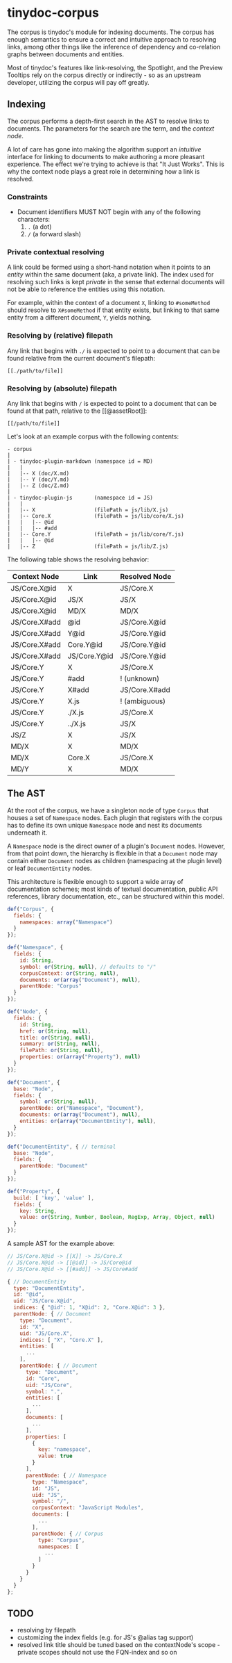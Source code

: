 # tinydoc-corpus

The corpus is tinydoc's module for indexing documents. The corpus has enough 
semantics to ensure a correct and intuitive approach to resolving links, among
other things like the inference of dependency and co-relation graphs between
documents and entities.

Most of tinydoc's features like link-resolving, the Spotlight, and the Preview 
Tooltips rely on the corpus directly or indirectly - so as an upstream 
developer, utilizing the corpus will pay off greatly.

## Indexing

The corpus performs a depth-first search in the AST to resolve links to 
documents. The parameters for the search are the term, and the _context node_.

A lot of care has gone into making the algorithm support an _intuitive_ 
interface for linking to documents to make authoring a more pleasant 
experience. The effect we're trying to achieve is that "It Just Works". This 
is why the context node plays a great role in determining how a link is 
resolved.

### Constraints

- Document identifiers MUST NOT begin with any of the following characters:
  1. `.` (a dot)
  2. `/` (a forward slash)

### Private contextual resolving

A link could be formed using a short-hand notation when it points to an 
_entity_ within the same document (aka, a private link). The index used for
resolving such links is kept _private_ in the sense that external documents
will not be able to reference the entities using this notation.

For example, within the context of a document `X`, linking to `#someMethod` 
should resolve to `X#someMethod` if that entity exists, but linking to that 
same entity from a different document, `Y`, yields nothing.

### Resolving by (relative) filepath

Any link that begins with `./` is expected to point to a document that can be
found relative from the current document's filepath:

    [[./path/to/file]]

### Resolving by (absolute) filepath

Any link that begins with `/` is expected to point to a document that can be
found at that path, relative to the [[@assetRoot]]:

    [[/path/to/file]]

Let's look at an example corpus with the following contents:

```
- corpus
|
| - tinydoc-plugin-markdown (namespace id = MD)
|   |
|   |-- X (doc/X.md)
|   |-- Y (doc/Y.md)
|   |-- Z (doc/Z.md)
|   
| - tinydoc-plugin-js       (namespace id = JS)
|   |
|   |-- X                   (filePath = js/lib/X.js)
|   |-- Core.X              (filePath = js/lib/core/X.js)
|   |   |-- @id
|   |   |-- #add
|   |-- Core.Y              (filePath = js/lib/core/Y.js)
|   |   |-- @id
|   |-- Z                   (filePath = js/lib/Z.js)
```

The following table shows the resolving behavior:

Context Node     | Link         | Resolved Node
---------------- | ------------ | -----------------
JS/Core.X@id     | X            | JS/Core.X
JS/Core.X@id     | JS/X         | JS/X
JS/Core.X@id     | MD/X         | MD/X
JS/Core.X#add    | @id          | JS/Core.X@id
JS/Core.X#add    | Y@id         | JS/Core.Y@id
JS/Core.X#add    | Core.Y@id    | JS/Core.Y@id
JS/Core.X#add    | JS/Core.Y@id | JS/Core.Y@id
JS/Core.Y        | X            | JS/Core.X
JS/Core.Y        | #add         | ! (unknown)
JS/Core.Y        | X#add        | JS/Core.X#add
JS/Core.Y        | X.js         | ! (ambiguous)
JS/Core.Y        | ./X.js       | JS/Core.X
JS/Core.Y        | ../X.js      | JS/X
JS/Z             | X            | JS/X
MD/X             | X            | MD/X
MD/X             | Core.X       | JS/Core.X
MD/Y             | X            | MD/X

## The AST

At the root of the corpus, we have a singleton node of type `Corpus` that
houses a set of `Namespace` nodes. Each plugin that registers with the corpus
has to define its own unique `Namespace` node and nest its documents underneath
it.

A `Namespace` node is the direct owner of a plugin's `Document` nodes. However,
from that point down, the hierarchy is flexible in that a `Document` node may
contain either `Document` nodes as children (namespacing at the plugin level)
or leaf `DocumentEntity` nodes.

This architecture is flexible enough to support a wide array of documentation 
schemes; most kinds of textual documentation, public API references, library 
documentation, etc., can be structured within this model.

```javascript
def("Corpus", {
  fields: {
    namespaces: array("Namespace")
  }
});

def("Namespace", {
  fields: {
    id: String,
    symbol: or(String, null), // defaults to "/"
    corpusContext: or(String, null),
    documents: or(array("Document"), null),
    parentNode: "Corpus"
  }
});

def("Node", {
  fields: {
    id: String,
    href: or(String, null),
    title: or(String, null),
    summary: or(String, null),
    filePath: or(String, null),
    properties: or(array("Property"), null)
  }
});

def("Document", {
  base: "Node",
  fields: {
    symbol: or(String, null),
    parentNode: or("Namespace", "Document"),
    documents: or(array("Document"), null),
    entities: or(array("DocumentEntity"), null),
  }
});

def("DocumentEntity", { // terminal
  base: "Node",
  fields: {
    parentNode: "Document"
  }
});

def("Property", {
  build: [ 'key', 'value' ],
  fields: {
    key: String,
    value: or(String, Number, Boolean, RegExp, Array, Object, null)
  }
});
```

A sample AST for the example above:

```javascript
// JS/Core.X@id -> [[X]] -> JS/Core.X
// JS/Core.X@id -> [[@id]] -> JS/Core@id
// JS/Core.X@id -> [[#add]] -> JS/Core#add

{ // DocumentEntity
  type: "DocumentEntity",
  id: "@id",
  uid: "JS/Core.X@id",
  indices: { "@id": 1, "X@id": 2, "Core.X@id": 3 },
  parentNode: { // Document
    type: "Document",
    id: "X",
    uid: "JS/Core.X",
    indices: [ "X", "Core.X" ],
    entities: [
      ...
    ],
    parentNode: { // Document
      type: "Document",
      id: "Core",
      uid: "JS/Core",
      symbol: ".",
      entities: [
        ...
      ],
      documents: [
        ...
      ],
      properties: [
        {
          key: "namespace",
          value: true
        }
      ],
      parentNode: { // Namespace
        type: "Namespace",
        id: "JS",
        uid: "JS",
        symbol: "/",
        corpusContext: "JavaScript Modules",
        documents: [
          ...
        ],
        parentNode: { // Corpus
          type: "Corpus",
          namespaces: [
            ...
          ]
        }
      }
    }
  }
};
```

## TODO

- resolving by filepath
- customizing the index fields (e.g. for JS's @alias tag support)
- resolved link title should be tuned based on the contextNode's scope - private scopes should not use the FQN-index and so on